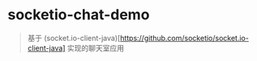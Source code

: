 # socketio-chat-demo
>基于 (socket.io-client-java)[https://github.com/socketio/socket.io-client-java] 实现的聊天室应用
